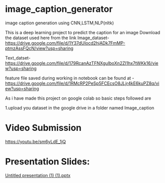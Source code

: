 # image_caption_generator
image caption generation using CNN,LSTM,NLP(nltk) 


This is a deep learning project to predict the caption for an image 
Download the dataset used here from the link
Image_dataset-https://drive.google.com/file/d/1Y37dUIocd2hjADk7FmMP-ptmzAssFQcN/view?usp=sharing

Text_datset-https://drive.google.com/file/d/179RcanAzTFNXguIboXn2ZI1hx7tWKk16/view?usp=sharing

feature file saved during working in notebook can be found at -https://drive.google.com/file/d/1RMcRP2PeSp5FCEcsO8JLjr4kE6kuPZ8q/view?usp=sharing

As i have made this project on google colab so basic steps followed are

1.upload you dataset in the google drive in a folder named Image_caption

# Video Submission
https://youtu.be/sm6yLdE_1jQ
# Presentation Slides:
[Untitled presentation (1) (1).pptx](https://github.com/VIVEK-kuma/image_caption_generator/files/8991478/Untitled.presentation.1.1.pptx)
